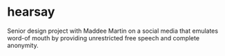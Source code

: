 # hearsay
Senior design project with Maddee Martin on a social media that emulates word-of mouth by providing unrestricted free speech and complete anonymity.
